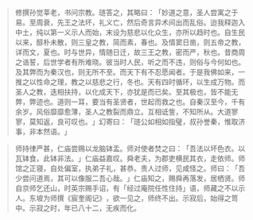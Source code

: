 > 修撰孙觉莘老，书问宗教。琏答之，其略曰：​「妙道之意，圣人尝寓之于易。至周衰，先王之法坏，礼义亡，然后奇言异术间出而乱俗。迨我释迦入中土，纯以第一义示人而始，末设为慈悲以化众生，亦所以趋时也。自生民以来，醇朴未散，则三皇之教，简而素，春也。及情窦日凿，则五帝之教，详而文，夏也。时与世异，情随日迁，故三王之教，密而严，秋也。昔商周之诰誓，后世学者有所难晓。彼当时人民，听之而不违，则俗与今何如也。及其弊而为秦汉也，则无所不至。而天下有不忍愿闻者。于是我佛如来，一推之以性命之理，教之以慈悲之行，冬也。天有四时循环，以生成万物。而圣人之教，迭相扶持，以化成天下，亦犹是而已矣。至其极也，皆不能无弊，弊迹也。道则一耳，要当有圣贤者，世起而救之也。自秦汉至今，千有余岁。风俗靡靡愈薄，圣人之教裂而鼎立。互相诋訾，不知所从。大道寥寥，莫知返，良可叹也。​」幻寄曰：​「琏公如相如指璧，叔孙誉秦，惟取济事，非本然语。​」

> 师持律严甚，仁庙尝赐以龙脑钵盂。师对使者焚之曰：​「吾法以坏色衣。以瓦钵食，此钵非法。​」仁庙益嘉叹。舜老夫，为郡吏横民其衣，走依师。师馆之正寝，自处偏室，执弟子礼，甚恭。贵人过师，见咸怪之。师曰：​「吾少尝问道焉，其可以像服二吾心哉。​」仁庙知之，赐舜再落发，居栖贤。师自京师乞还山，时英宗赐手诏，有「经过庵院任性住持」语，师藏之不以示人。东坡为师撰《宸奎阁记》​，欲一见之，师终不出。示寂后，始得之笥中。示寂之时，年已八十二，无疾而化。


